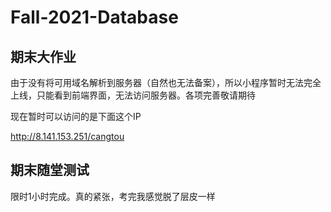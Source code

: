 # Fall-2021-Database
## 期末大作业
由于没有将可用域名解析到服务器（自然也无法备案），所以小程序暂时无法完全上线，只能看到前端界面，无法访问服务器。各项完善敬请期待

现在暂时可以访问的是下面这个IP

http://8.141.153.251/cangtou

## 期末随堂测试
限时1小时完成。真的紧张，考完我感觉脱了层皮一样
